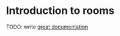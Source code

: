 # Introduction to rooms

TODO: write [great documentation](http://jacobian.org/writing/what-to-write/)
